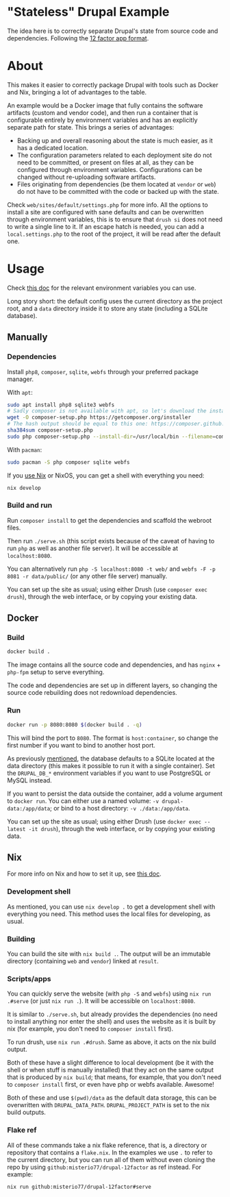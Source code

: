# "Stateless" Drupal Example

The idea here is to correctly separate Drupal's state from source code and
dependencies. Following the [12 factor app format](https://12factor.net/).

# About

This makes it easier to correctly package Drupal with tools such as Docker and
Nix, bringing a lot of advantages to the table.

An example would be a Docker image that fully contains the software artifacts
(custom and vendor code), and then run a container that is configurable
entirely by environment variables and has an explicitly separate path for
state. This brings a series of advantages:
- Backing up and overall reasoning about the state is much easier, as it has a
    dedicated location.
- The configuration parameters related to each deployment site do not need to
    be committed, or present on files at all, as they can be configured through
    environment variables. Configurations can be changed without re-uploading
    software artifacts.
- Files originating from dependencies (be them located at `vendor` or `web`) do
    not have to be committed with the code or backed up with the
    state.

Check `web/sites/default/settings.php` for more info. All the options to
install a site are configured with sane defaults and can be overwritten through
environment variables, this is to ensure that `drush si` does not need to write
a single line to it. If an escape hatch is needed, you can add a
`local.settings.php` to the root of the project, it will be read after the
default one.

# Usage

Check [this doc](./docs/env-vars.md) for the relevant environment variables you
can use.

Long story short: the default config uses the current directory as the project
root, and a `data` directory inside it to store any state (including a SQLite
database).

## Manually

### Dependencies

Install `php8`, `composer`, `sqlite`, `webfs` through your preferred package manager.

With `apt`:
```bash
sudo apt install php8 sqlite3 webfs
# Sadly composer is not available with apt, so let's download the installer:
wget -O composer-setup.php https://getcomposer.org/installer
# The hash output should be equal to this one: https://composer.github.io/installer.sig
sha384sum composer-setup.php
sudo php composer-setup.php --install-dir=/usr/local/bin --filename=composer
```

With `pacman`:
```bash
sudo pacman -S php composer sqlite webfs
```

If you [use Nix](./docs/nix.md) or NixOS, you can get a shell with everything
you need:
```bash
nix develop
```

### Build and run

Run `composer install` to get the dependencies and scaffold the webroot files.

Then run `./serve.sh` (this script exists because of the caveat of having to
run `php` as well as another file server). It will be accessible at
`localhost:8080`.

You can alternatively run `php -S localhost:8080 -t web/` and `webfs -F -p 8081
-r data/public/` (or any other file server) manually.

You can set up the site as usual; using either Drush (use `composer exec
drush`), through the web interface, or by copying your existing data.

## Docker

### Build

```bash
docker build .
```

The image contains all the source code and dependencies, and has `nginx` +
`php-fpm` setup to serve everything.

The code and dependencies are set up in different layers, so changing the
source code rebuilding does not redownload dependencies.

### Run

```bash
docker run -p 8080:8080 $(docker build . -q)
```

This will bind the port to `8080`. The format is `host:container`, so change
the first number if you want to bind to another host port.

As previously [mentioned](./docs/env-vars.md), the database defaults to a
SQLite located at the data directory (this makes it possible to run it with a
single container). Set the `DRUPAL_DB_*` environment variables if you want to
use PostgreSQL or MySQL instead.

If you want to persist the data outside the container, add a volume argument to
`docker run`. You can either use a named volume: `-v drupal-data:/app/data`; or
bind to a host directory: `-v ./data:/app/data`.

You can set up the site as usual; using either Drush (use `docker exec --latest
-it drush`), through the web interface, or by copying your existing data.

## Nix

For more info on Nix and how to set it up, see [this doc](./docs/nix.md).

### Development shell

As mentioned, you can use `nix develop .` to get a development shell with
everything you need. This method uses the local files for developing, as usual.

### Building

You can build the site with `nix build .`. The output will be an immutable
directory (containing `web` and `vendor`) linked at `result`.

### Scripts/apps

You can quickly serve the website (with `php -S` and `webfs`) using `nix run
.#serve` (or just `nix run .`). It will be accessible on `localhost:8080`.

It is similar to `./serve.sh`, but already provides the dependencies (no need
to install anything nor enter the shell) and uses the website as it is built by
nix (for example, you don't need to `composer install` first).

To run drush, use `nix run .#drush`. Same as above, it acts on the nix build
output.

Both of these have a slight difference to local development (be it with the
shell or when stuff is manually installed) that they act on the same output
that is produced by `nix build`; that means, for example, that you don't need
to `composer install` first, or even have php or webfs available. Awesome!

Both of these and use `$(pwd)/data` as the default data storage, this can be
overwritten with `DRUPAL_DATA_PATH`. `DRUPAL_PROJECT_PATH` is set to the nix
build outputs.

### Flake ref

All of these commands take a nix flake reference, that is, a directory or repository that contains a `flake.nix`. In the examples we use `.` to refer to the current directory, but you can run all of them without even cloning the repo by using `github:misterio77/drupal-12factor` as ref instead. For example:
```
nix run github:misterio77/drupal-12factor#serve
```

